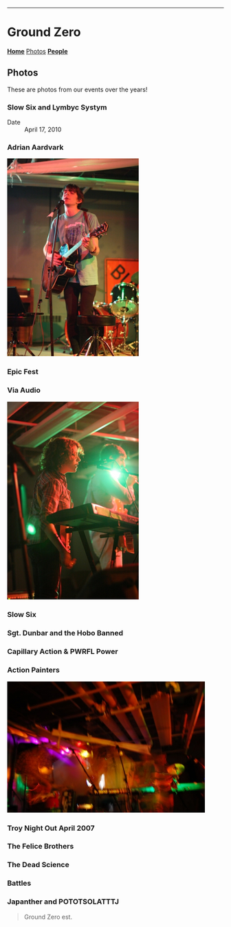 ---
# Ground Zero

**[Home](./index.md)** [Photos](./photos.md) **[People](./members.md)**

## Photos
These are photos from our events over the years!

### Slow Six and Lymbyc Systym

<dl>
<dt>Date</dt>
<dd>April 17, 2010</dd>
</dl>

### Adrian Aardvark

<img src="Adrian Aardvark/IMG_3482.jpg" alt="Adrian"/>

### Epic Fest

### Via Audio

<img src="Via Audio/IMG_1164.jpg" alt="Via"/>

### Slow Six

### Sgt. Dunbar and the Hobo Banned

### Capillary Action & PWRFL Power

### Action Painters

![Action Painters](./ActionPainters/DSC_0527.jpg)

### Troy Night Out April 2007

### The Felice Brothers

### The Dead Science

### Battles

### Japanther and POTOTSOLATTTJ



> Ground Zero est. 
